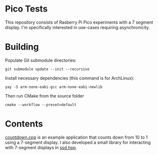 # Pico Tests

This repository consists of Rasberry Pi Pico experiments with a 7 segment
display. I'm specifically interested in use-cases requiring asynchronicity.

# Building

Populate Git submodule directories:

```bsh
git submodule update --init --recursive
```

Install necessary dependencies (this command is for ArchLinux):

```bsh
yay -S arm-none-eabi-gcc arm-none-eabi-newlib
```

Then run CMake from the source folder

```bsh
cmake --workflow --preset=default
```

# Contents

[countdown.cpp](src/countdown.cpp) is an example application that counts down
from 10 to 1 using a 7-segment display. I also developed a small library for
interacting with 7-segment displays in [ssd.hpp](src/ssd/ssd.hpp).
